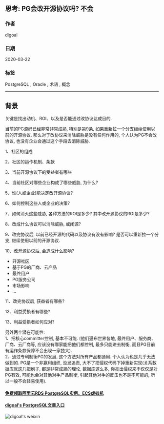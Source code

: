 ## 思考: PG会改开源协议吗? 不会    
          
### 作者                                                                          
digoal                                                                                                                   
                            
### 日期                                                                                                                   
2020-03-22                                                                                                               
                                                                                                                   
### 标签                                                                                                                   
PostgreSQL , Oracle , 术语 , 概念       
                       
----                 
                            
## 背景        
关键是找出动机、ROI、以及是否能通过改协议达成目的.     
    
当前的PG源码已经非常非常成熟, 特别是第9条, 如果重新拉一个分支继续使用以前的开源协议. 那么对于改协议来消除威胁是没有任何作用的, 个人认为PG不会改协议, 也没有企业会通过这个手段去消除威胁.      
    
    
1、社区的组成    
    
2、社区的运作机制、条款    
    
3、当前开源协议下的受益者有哪些    
    
4、当前社区对哪些企业构成了哪些威胁, 为什么?     
    
5、谁(人或企业)能决定改开源协议?      
    
6、如何控制这些人或企业的决策?     
    
7、如何消灭这些威胁, 各种方法的ROI是多少? 其中改开源协议的ROI是多少?      
    
8、改成什么协议可以消除威胁, 或闭源?     
    
9、改完协议后, 以前已经开源的代码以及协议有没有影响? 是否可以重新拉一个分支, 继续使用以前的开源协议.     
    
10、改开源协议后, 会造成什么影响?     
    
- 开源社区    
- 基于PG的厂商、云产品    
- 最终用户    
- PG服务公司    
- 市场影响    
- ...    
    
11、改完协议后, 获益者有哪些?    
    
12、利益受损者有哪些?    
    
13、利益受损者如何应对?     
    
另外两个潜在可能性:  
1、把核心committer控制, 基本不可能. (他们遍布世界各地, 最终用户、服务商、厂商、云厂商等, 应该没有哪家能把他们都控制, 最多只能进去制衡, 而且PG目前有运作条款保障不会出现一家独大).    
2、通过专利制衡PG的发展, 这个方法对所有产品都通用. 个人认为也是几乎无法做到的. PG是一个非赢利组织, 没发追责, 大不了把侵权代码下掉重新实现(关系数据库就这几把刷子, 都是非常成熟的理论, 数据库这么多, 你亮出侵权来不仅仅是对PG有效, 可能也会对其他对手产品制衡, 引起其他对手的反击也不是不可能的, 所以一般不会轻易使用).    
    
  
#### [免费领取阿里云RDS PostgreSQL实例、ECS虚拟机](https://www.aliyun.com/database/postgresqlactivity "57258f76c37864c6e6d23383d05714ea")
  
  
#### [digoal's PostgreSQL文章入口](https://github.com/digoal/blog/blob/master/README.md "22709685feb7cab07d30f30387f0a9ae")
  
  
![digoal's weixin](../pic/digoal_weixin.jpg "f7ad92eeba24523fd47a6e1a0e691b59")
  
